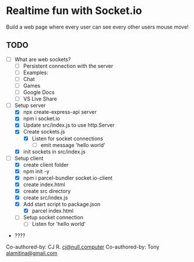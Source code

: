 # Realtime fun with Socket.io

Build a web page where every user can see every other users mouse move!

## TODO

* [ ] What are web sockets?
  * [ ] Persistent connection with the server
  * [ ]  Examples:
    * [ ] Chat
    * [ ] Games
    * [ ] Google Docs
    * [ ] VS Live Share
* [ ] Setup server
  * [x] npx create-express-api server
  * [x] npm i socket.io
  * [x] Update src/index.js to use http.Server
  * [x] Create sockets.js
    * [x] Listen for socket connections
      * [ ] emit message 'hello world'
  * [x] init sockets in src/index.js
* [ ] Setup client
  * [x] create client folder
  * [x] npm init -y
  * [x] npm i parcel-bundler socket.io-client
  * [x] create index.html
  * [x] create src directory
  * [x] create src/index.js
  * [x] Add start script to package.json
    * [x] parcel index.html
  * [ ] Setup socket connection
    * [ ] Listen for 'hello world'
* ????


Co-authored-by: CJ R. <cj@null.computer>
Co-authored-by: Tony <alamitina@gmail.com>
